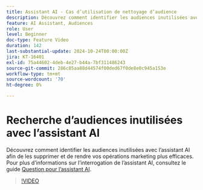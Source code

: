 ```yaml
---
title: Assistant AI - Cas d’utilisation de nettoyage d’audience
description: Découvrez comment identifier les audiences inutilisées avec l’assistant AI afin de les supprimer et de rendre vos opérations marketing plus efficaces.
feature: AI Assistant, Audiences
role: User
level: Beginner
doc-type: Feature Video
duration: 142
last-substantial-update: 2024-10-24T00:00:00Z
jira: KT-16401
exl-id: 75a44602-4deb-4e27-b44a-7bf311486243
source-git-commit: 286c85aa88d44574f00ded67f0de8e0c945a153e
workflow-type: tm+mt
source-wordcount: '70'
ht-degree: 0%

---
```


# Recherche d’audiences inutilisées avec l’assistant AI

Découvrez comment identifier les audiences inutilisées avec l’assistant AI afin de les supprimer et de rendre vos opérations marketing plus efficaces. Pour plus d’informations sur l’interrogation de l’assistant AI, consultez le guide [Question pour l’assistant AI](https://experienceleague.adobe.com/en/docs/experience-platform/ai-assistant/questions).

>[!VIDEO](https://video.tv.adobe.com/v/3435532/?learn=on&enablevpops)
